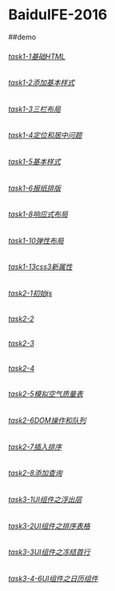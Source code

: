 # BaiduIFE-2016

##demo
###### [task1-1基础HTML](http://jarbinup.com/BaiduIFE-2016/part1/task1/task_1_index.html)
###### [task1-2添加基本样式](http://jarbinup.com/BaiduIFE-2016/part1/task2/task2.html)
###### [task1-3三栏布局](http://jarbinup.com/BaiduIFE-2016/part1/task3/task3.html)
###### [task1-4定位和居中问题](http://jarbinup.com/BaiduIFE-2016/part1/task4/task4.html)
###### [task1-5基本样式](http://jarbinup.com/BaiduIFE-2016/part1/task5/task5.html)
###### [task1-6报纸排版](http://jarbinup.com/BaiduIFE-2016/part1/task6/task6.html)
###### [task1-8响应式布局](http://jarbinup.com/BaiduIFE-2016/part1/task8/index.html)
###### [task1-10弹性布局](http://jarbinup.com/BaiduIFE-2016/part1/task10/index.html)
###### [task1-13css3新属性](http://jarbinup.com/BaiduIFE-2016/part1/task10/index.html)
###### [task2-1初始js](http://jarbinup.com/BaiduIFE-2016/part2/task2-1/task2-1.html)
###### [task2-2](http://jarbinup.com/BaiduIFE-2016/part2/task2-2/task2-2.html)
###### [task2-3](http://jarbinup.com/BaiduIFE-2016/part2/task2-3/index.html)
###### [task2-4](http://jarbinup.com/BaiduIFE-2016/part2/task2-4/index.html)
###### [task2-5模拟空气质量表](http://jarbinup.com/BaiduIFE-2016/part2/task2-5/task2-5.html)
###### [task2-6DOM操作和队列](http://jarbinup.com/BaiduIFE-2016/part2/task2-6/task2-6.html)
###### [task2-7插入排序](http://jarbinup.com/BaiduIFE-2016/part2/task2-7/task2-7.html)
###### [task2-8添加查询](http://jarbinup.com/BaiduIFE-2016/part2/task2-8/task2-8.html)
###### [task3-1UI组件之浮出层](http://jarbinup.com/BaiduIFE-2016/part3/task3-1/task3-1.html)
###### [task3-2UI组件之排序表格](http://jarbinup.com/BaiduIFE-2016/part3/task3-2/task3-2.html)
###### [task3-3UI组件之冻结首行](http://jarbinup.com/BaiduIFE-2016/part3/task3-3/task3-3.html)
###### [task3-4-6UI组件之日历组件](http://jarbinup.com/BaiduIFE-2016/part3/task3-4-6/task3-4-6.html)
